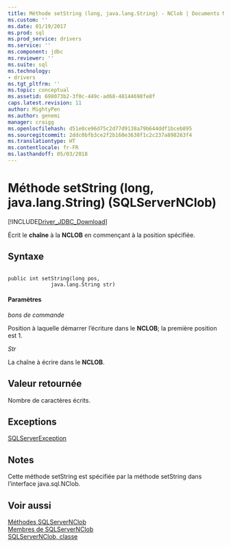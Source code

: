 ```yaml
---
title: Méthode setString (long, java.lang.String) - NClob | Documents Microsoft
ms.custom: ''
ms.date: 01/19/2017
ms.prod: sql
ms.prod_service: drivers
ms.service: ''
ms.component: jdbc
ms.reviewer: ''
ms.suite: sql
ms.technology:
- drivers
ms.tgt_pltfrm: ''
ms.topic: conceptual
ms.assetid: 698073b2-3f0c-449c-ad68-48144698fe8f
caps.latest.revision: 11
author: MightyPen
ms.author: genemi
manager: craigg
ms.openlocfilehash: d51e0ce96d75c2d77d9138a79b644ddf1bceb895
ms.sourcegitcommit: 2ddc0bfb3ce2f2b160e3638f1c2c237a898263f4
ms.translationtype: HT
ms.contentlocale: fr-FR
ms.lasthandoff: 05/03/2018
---
```

# <a name="setstring-method-long-javalangstring-sqlservernclob"></a>Méthode setString (long, java.lang.String) (SQLServerNClob)
[!INCLUDE[Driver_JDBC_Download](../../../includes/driver_jdbc_download.md)]

  Écrit le **chaîne** à la **NCLOB** en commençant à la position spécifiée.  
  
## <a name="syntax"></a>Syntaxe  
  
```  
  
public int setString(long pos,  
              java.lang.String str)  
```  
  
#### <a name="parameters"></a>Paramètres  
 *bons de commande*  
  
 Position à laquelle démarrer l’écriture dans le **NCLOB**; la première position est 1.  
  
 *Str*  
  
 La chaîne à écrire dans le **NCLOB**.  
  
## <a name="return-value"></a>Valeur retournée  
 Nombre de caractères écrits.  
  
## <a name="exceptions"></a>Exceptions  
 [SQLServerException](../../../connect/jdbc/reference/sqlserverexception-class.md)  
  
## <a name="remarks"></a>Notes  
 Cette méthode setString est spécifiée par la méthode setString dans l’interface java.sql.NClob.  
  
## <a name="see-also"></a>Voir aussi  
 [Méthodes SQLServerNClob](../../../connect/jdbc/reference/sqlservernclob-methods.md)   
 [Membres de SQLServerNClob](../../../connect/jdbc/reference/sqlservernclob-members.md)   
 [SQLServerNClob, classe](../../../connect/jdbc/reference/sqlservernclob-class.md)  
  
  
